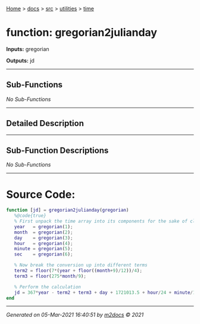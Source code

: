 [Home](../../../index.md) > [docs](../../../docs_index.md) > [src](../../src_index.md) > [utilities](../utilities_index.md) > [time](time_index.md)  


# function: gregorian2julianday



**Inputs:** gregorian

**Outputs:** jd

 ***

## Sub-Functions

*No Sub-Functions*

 ***

## Detailed Description



 ***

## Sub-Function Descriptions

*No Sub-Functions*

 
 *** 

# Source Code:

 ```matlab 
 function [jd] = gregorian2julianday(gregorian)
    %@code{true}
    % First unpack the time array into its components for the sake of clarity
    year   = gregorian(1);
    month  = gregorian(2);
    day    = gregorian(3);
    hour   = gregorian(4);
    minute = gregorian(5);
    sec    = gregorian(6);

    % Now break the conversion up into different terms 
    term2 = floor(7*(year + floor((month+9)/12))/4);
    term3 = floor(275*month/9);

    % Perform the calculation
    jd = 367*year - term2 + term3 + day + 1721013.5 + hour/24 + minute/1440 + sec/86400;
end 
``` 
 
***

*Generated on 05-Mar-2021 16:40:51 by [m2docs](https://github.com/crgnam-research/m2docs) © 2021*
